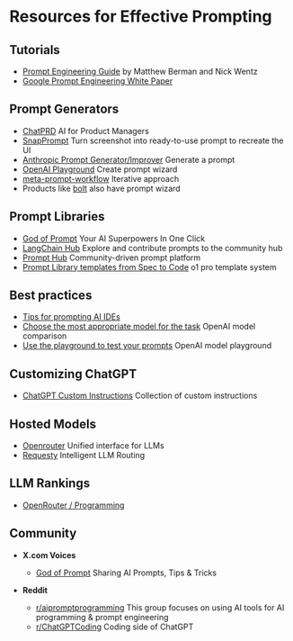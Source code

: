 # Resources for Effective Prompting

## Tutorials

* [Prompt Engineering Guide](https://www.forwardfuture.ai/p/humanity-s-last-prompt-engineering-guide) by Matthew Berman and Nick Wentz
* [Google Prompt Engineering White Paper](https://drive.google.com/file/d/1AbaBYbEa_EbPelsT40-vj64L-2IwUJHy/view)

## Prompt Generators

* [ChatPRD](https://chatgpt.com/g/g-G5diVh12v-chatprd-ai-for-product-managers) AI for Product Managers
* [SnapPrompt](https://chatgpt.com/g/g-674c835b12b48191bc59fd0f3953d345-snapprompt) Turn screenshot into ready-to-use prompt to recreate the UI
* [Anthropic Prompt Generator/Improver](https://console.anthropic.com/dashboard) Generate a prompt
* [OpenAI Playground](https://platform.openai.com/playground/chat) Create prompt wizard
* [meta-prompt-workflow](./meta-prompt-workflow.md) Iterative approach
* Products like [bolt](https://bolt.new) also have prompt wizard

## Prompt Libraries

* [God of Prompt](https://www.godofprompt.ai/) Your AI Superpowers In One Click
* [LangChain Hub](https://smith.langchain.com/hub/) Explore and contribute prompts to the community hub
* [Prompt Hub](https://www.prompthub.us/) Community-driven prompt platform
* [Prompt Library templates from Spec to Code](https://www.jointakeoff.com/prompts) o1 pro template system

## Best practices

* [Tips for prompting AI IDEs](../reference/ideTips.md)
* [Choose the most appropriate model for the task](https://platform.openai.com/docs/models) OpenAI model comparison
* [Use the playground to test your prompts](https://platform.openai.com/playground/prompt) OpenAI model playground

## Customizing ChatGPT

* [ChatGPT Custom Instructions](https://www.godofprompt.ai/blog/how-to-use-custom-instructions-for-chatgpt) Collection of custom instructions

## Hosted Models

* [Openrouter](https://openrouter.ai/) Unified interface for LLMs
* [Requesty](https://www.requesty.ai/) Intelligent LLM Routing

## LLM Rankings

* [OpenRouter / Programming](https://openrouter.ai/rankings/programming?view=week)

## Community

* **X.com Voices**
    * [God of Prompt](https://x.com/godofprompt) Sharing AI Prompts, Tips & Tricks

* **Reddit**
    * [r/aipromptprogramming](https://www.reddit.com/r/aipromptprogramming/) This group focuses on using AI tools for AI programming & prompt engineering
    * [r/ChatGPTCoding](https://www.reddit.com/r/ChatGPTCoding/) Coding side of ChatGPT










